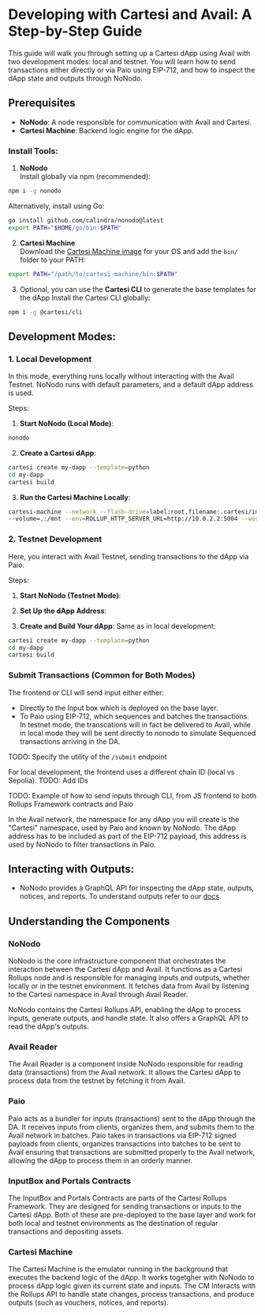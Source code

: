 # Developing with Cartesi and Avail: A Step-by-Step Guide

This guide will walk you through setting up a Cartesi dApp using Avail with two development modes: local and testnet. You will learn how to send transactions either directly or via Paio using EIP-712, and how to inspect the dApp state and outputs through NoNodo.

## Prerequisites
- **NoNodo**: A node responsible for communication with Avail and Cartesi.
- **Cartesi Machine**: Backend logic engine for the dApp.

### Install Tools:
1. **NoNodo**  
Install globally via npm (recommended):
```bash
npm i -g nonodo
```
Alternatively, install using Go:
```bash
go install github.com/calindra/nonodo@latest
export PATH="$HOME/go/bin:$PATH"
```

2. **Cartesi Machine**  
Download the [Cartesi Machine image](https://github.com/edubart/cartesi-machine-everywhere/releases) for your OS and add the `bin/` folder to your PATH:
```bash
export PATH="/path/to/cartesi-machine/bin:$PATH"
```


3. Optional, you can use the  **Cartesi CLI** to generate the base templates for the dApp
Install the Cartesi CLI globally:
```bash
npm i -g @cartesi/cli
```

## Development Modes:

### 1. Local Development
In this mode, everything runs locally without interacting with the Avail Testnet. NoNodo runs with default parameters, and a default dApp address is used.

Steps:
1. **Start NoNodo (Local Mode)**:
```bash
nonodo
```
2. **Create a Cartesi dApp**:
```bash
cartesi create my-dapp --template=python
cd my-dapp
cartesi build
```
3. **Run the Cartesi Machine Locally**:
```bash
cartesi-machine --network --flash-drive=label:root,filename:.cartesi/image.ext2 \
--volume=.:/mnt --env=ROLLUP_HTTP_SERVER_URL=http://10.0.2.2:5004 --workdir=/mnt -- python dapp.py
```

### 2. Testnet Development
Here, you interact with Avail Testnet, sending transactions to the dApp via Paio.

Steps:
1. **Start NoNodo (Testnet Mode)**:

2. **Set Up the dApp Address**:

3. **Create and Build Your dApp**:
Same as in local development:
```bash
cartesi create my-dapp --template=python
cd my-dapp
cartesi build
```

### Submit Transactions (Common for Both Modes)

The frontend or CLI will send input either either:
- Directly to the Input box which is deployed on the base layer.
- To Paio using EIP-712, which sequences and batches the transactions. In testnet mode, the transcations will in fact be delivered to Avail, while in local mode they will be sent directly to nonodo to simulate Sequenced transactions arriving in the DA.

TODO: Specify the utility of the `/submit` endpoint 

For local development, the frontend uses a different chain ID (local vs Sepolia).
TODO: Add IDs

TODO: Example of how to send inputs through CLI, from JS frontend to both Rollups Framework contracts and Paio

In the Avail network, the namespace for any dApp you will create is the "Cartesi" namespace, used by Paio and known by NoNodo.
The dApp address has to be included as part of the EIP-712 payload, this address is used by NoNodo to filter transactions in Paio.

## Interacting with Outputs:
- NoNodo provides a GraphQL API for inspecting the dApp state, outputs, notices, and reports. To understand outputs refer to our [docs](https://docs.cartesi.io/cartesi-rollups/1.5/rollups-apis/backend/introduction/).


## Understanding the Components
### NoNodo
NoNodo is the core infrastructure component that orchestrates the interaction between the Cartesi dApp and Avail. It functions as a Cartesi Rollups node and is responsible for managing inputs and outputs, whether locally or in the testnet environment. It fetches data from Avail by listening to the Cartesi namespace in Avail through Avail Reader. 

NoNodo contains the Cartesi Rollups API, enabling the dApp to process inputs, generate outputs, and handle state. It also offers a GraphQL API to read the dApp's outputs.

### Avail Reader
The Avail Reader is a component inside NoNodo responsible for reading data (transactions) from the Avail network. It allows the Cartesi dApp to process data from the testnet by fetching it from Avail.

### Paio
Paio acts as a bundler for inputs (transactions) sent to the dApp through the DA. It receives inputs from clients, organizes them, and submits them to the Avail network in batches. Paio takes in transactions via EIP-712 signed payloads from clients, organizes transactions into batches to be sent to Avail ensuring that transactions are submitted properly to the Avail network, allowing the dApp to process them in an orderly manner.

### InputBox and Portals Contracts
The InputBox and Portals Contracts are parts of the Cartesi Rollups Framework. They are designed for sending transactions or inputs to the Cartesi dApp. Both of these are pre-deployed to the base layer and work for both local and testnet environments as the destination of regular transactions and depositing assets.

### Cartesi Machine  
The Cartesi Machine is the emulator running in the background that executes the backend logic of the dApp. It works togetgher with NoNodo to process dApp logic given its current state and inputs. The CM Interacts with the Rollups API to handle state changes, process transactions, and produce outputs (such as vouchers, notices, and reports).
